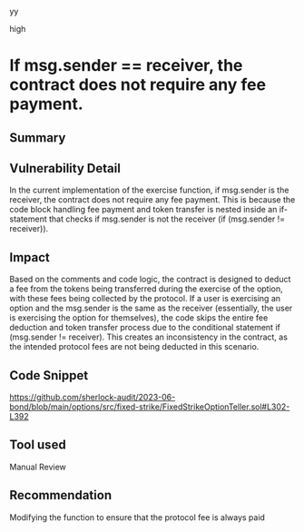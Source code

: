 yy

high

# If msg.sender == receiver, the contract does not require any fee payment.

## Summary

## Vulnerability Detail
In the current implementation of the exercise function, if msg.sender is the receiver, the contract does not require any fee payment. This is because the code block handling fee payment and token transfer is nested inside an if-statement that checks if msg.sender is not the receiver (if (msg.sender != receiver)).

## Impact
Based on the comments and code logic, the contract is designed to deduct a fee from the tokens being transferred during the exercise of the option, with these fees being collected by the protocol. 
If a user is exercising an option and the msg.sender is the same as the receiver (essentially, the user is exercising the option for themselves), the code skips the entire fee deduction and token transfer process due to the conditional statement if (msg.sender != receiver). This creates an inconsistency in the contract, as the intended protocol fees are not being deducted in this scenario.

## Code Snippet
https://github.com/sherlock-audit/2023-06-bond/blob/main/options/src/fixed-strike/FixedStrikeOptionTeller.sol#L302-L392

## Tool used
Manual Review

## Recommendation
Modifying the function to ensure that the protocol fee is always paid